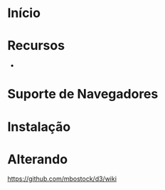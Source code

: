 # Início
# Recursos
  -
# Suporte de Navegadores
# Instalação
# Alterando

https://github.com/mbostock/d3/wiki

